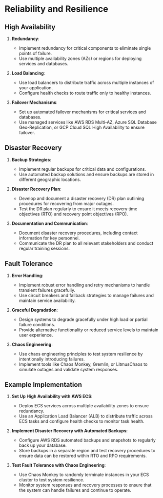 # Reliability and Resilience

## High Availability

1. **Redundancy**:
   - Implement redundancy for critical components to eliminate single points of failure.
   - Use multiple availability zones (AZs) or regions for deploying services and databases.

2. **Load Balancing**:
   - Use load balancers to distribute traffic across multiple instances of your application.
   - Configure health checks to route traffic only to healthy instances.

3. **Failover Mechanisms**:
   - Set up automated failover mechanisms for critical services and databases.
   - Use managed services like AWS RDS Multi-AZ, Azure SQL Database Geo-Replication, or GCP Cloud SQL High Availability to ensure failover.

## Disaster Recovery

1. **Backup Strategies**:
   - Implement regular backups for critical data and configurations.
   - Use automated backup solutions and ensure backups are stored in different geographic locations.

2. **Disaster Recovery Plan**:
   - Develop and document a disaster recovery (DR) plan outlining procedures for recovering from major outages.
   - Test the DR plan regularly to ensure it meets recovery time objectives (RTO) and recovery point objectives (RPO).

3. **Documentation and Communication**:
   - Document disaster recovery procedures, including contact information for key personnel.
   - Communicate the DR plan to all relevant stakeholders and conduct regular training sessions.

## Fault Tolerance

1. **Error Handling**:
   - Implement robust error handling and retry mechanisms to handle transient failures gracefully.
   - Use circuit breakers and fallback strategies to manage failures and maintain service availability.

2. **Graceful Degradation**:
   - Design systems to degrade gracefully under high load or partial failure conditions.
   - Provide alternative functionality or reduced service levels to maintain user experience.

3. **Chaos Engineering**:
   - Use chaos engineering principles to test system resilience by intentionally introducing failures.
   - Implement tools like Chaos Monkey, Gremlin, or LitmusChaos to simulate outages and validate system responses.

## Example Implementation

1. **Set Up High Availability with AWS ECS**:
   - Deploy ECS services across multiple availability zones to ensure redundancy.
   - Use an Application Load Balancer (ALB) to distribute traffic across ECS tasks and configure health checks to monitor task health.

2. **Implement Disaster Recovery with Automated Backups**:
   - Configure AWS RDS automated backups and snapshots to regularly back up your database.
   - Store backups in a separate region and test recovery procedures to ensure data can be restored within RTO and RPO requirements.

3. **Test Fault Tolerance with Chaos Engineering**:
   - Use Chaos Monkey to randomly terminate instances in your ECS cluster to test system resilience.
   - Monitor system responses and recovery processes to ensure that the system can handle failures and continue to operate.
